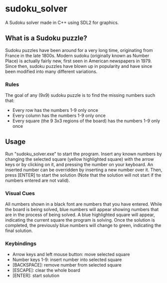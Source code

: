 # sudoku_solver
A Sudoku solver made in C++ using SDL2 for graphics.

## What is a Sudoku puzzle?
Sudoku puzzles have been around for a very long time, originating from France in the late 1800s. Modern sudoku (originally known as Number Place) is actually fairly new, first seen in American newspapers in 1979. Since then, sudoku puzzles have blown up in popularity and have since been modified into many different variations.

### Rules
The goal of any (9x9) sudoku puzzle is to find the missing numbers such that:
- Every row has the numbers 1-9 only once
- Every column has the numbers 1-9 only once
- Every square (the 9 3x3 regions of the board) has the numbers 1-9 only once

## Usage
Run "sudoku_solver.exe" to start the program.
Insert any known numbers by changing the selected square (yellow highlighted square) with the arrow keys or by clicking on it, and pressing the number on your keyboard.
An inserted number can be overridden by inserting a new number over it.
Then, press [ENTER] to start the solution (Note that the solution will not start if the numbers entered are not valid).

### Visual Cues
All numbers shown in a black font are numbers that you have entered.
While the board is being solved, blue numbers will appear showing numbers that are in the process of being solved.
A blue highlighted square will appear, indicating the current square the program is solving.
Once the solution is completed, the previously blue numbers will change to green, indicating the final solution. 

### Keybindings
- Arrow keys and left mouse button: move selected square
- Number keys 1-9: insert number into selected square
- [BACKSPACE]: remove number from selected square
- [ESCAPE]: clear the whole board
- [ENTER]: start solution
